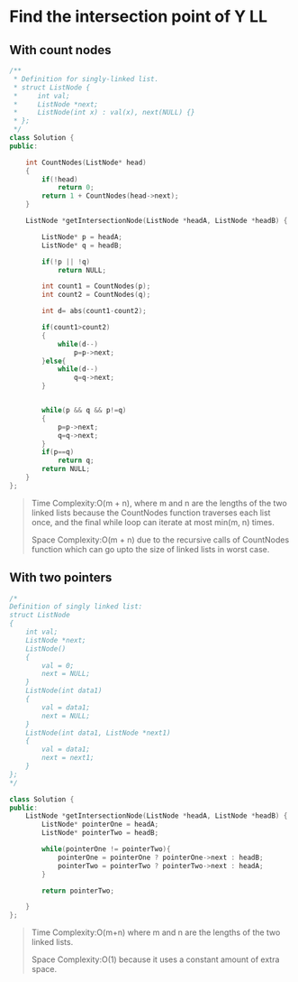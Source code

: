 # Find the intersection point of Y LL


## With count nodes

```cpp
/**
 * Definition for singly-linked list.
 * struct ListNode {
 *     int val;
 *     ListNode *next;
 *     ListNode(int x) : val(x), next(NULL) {}
 * };
 */
class Solution {
public:

    int CountNodes(ListNode* head)
    {
        if(!head)
            return 0;
        return 1 + CountNodes(head->next);
    }

    ListNode *getIntersectionNode(ListNode *headA, ListNode *headB) {

        ListNode* p = headA;
        ListNode* q = headB;

        if(!p || !q)
            return NULL;

        int count1 = CountNodes(p);
        int count2 = CountNodes(q);

        int d= abs(count1-count2);

        if(count1>count2)
        {
            while(d--)
                p=p->next;
        }else{
            while(d--)
                q=q->next;
        }


        while(p && q && p!=q)
        {
            p=p->next;
            q=q->next;
        }
        if(p==q)
            return q;
        return NULL;
    }
};
```

> Time Complexity:O(m + n), where m and n are the lengths of the two linked lists because the CountNodes function traverses each list once, and the final while loop can iterate at most min(m, n) times.
>
> Space Complexity:O(m + n) due to the recursive calls of CountNodes function which can go upto the size of linked lists in worst case.

## With two pointers

```cpp
/*
Definition of singly linked list:
struct ListNode
{
    int val;
    ListNode *next;
    ListNode()
    {
        val = 0;
        next = NULL;
    }
    ListNode(int data1)
    {
        val = data1;
        next = NULL;
    }
    ListNode(int data1, ListNode *next1)
    {
        val = data1;
        next = next1;
    }
};
*/

class Solution {
public:
    ListNode *getIntersectionNode(ListNode *headA, ListNode *headB) {
        ListNode* pointerOne = headA;
        ListNode* pointerTwo = headB;

        while(pointerOne != pointerTwo){
            pointerOne = pointerOne ? pointerOne->next : headB;
            pointerTwo = pointerTwo ? pointerTwo->next : headA;
        }

        return pointerTwo;

    }
};
```

> Time Complexity:O(m+n) where m and n are the lengths of the two linked lists.
> 
> Space Complexity:O(1) because it uses a constant amount of extra space.